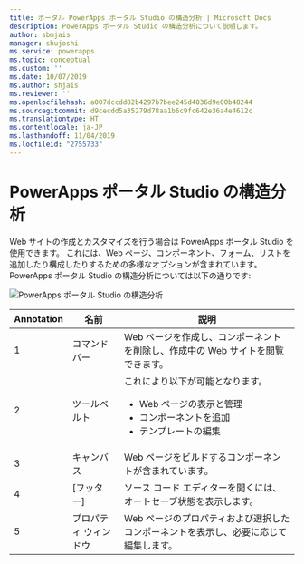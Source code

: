 ```yaml
---
title: ポータル PowerApps ポータル Studio の構造分析 | Microsoft Docs
description: PowerApps ポータル Studio の構造分析について説明します。
author: sbmjais
manager: shujoshi
ms.service: powerapps
ms.topic: conceptual
ms.custom: ''
ms.date: 10/07/2019
ms.author: shjais
ms.reviewer: ''
ms.openlocfilehash: a007dccdd82b4297b7bee245d4036d9e00b48244
ms.sourcegitcommit: d9cecdd5a35279d78aa1b6c9fc642e36a4e4612c
ms.translationtype: HT
ms.contentlocale: ja-JP
ms.lasthandoff: 11/04/2019
ms.locfileid: "2755733"
---
```

# <a name="powerapps-portals-studio-anatomy"></a>PowerApps ポータル Studio の構造分析

Web サイトの作成とカスタマイズを行う場合は PowerApps ポータル Studio を使用できます。 これには、Web ページ、コンポーネント、フォーム、リストを追加したり構成したりするための多様なオプションが含まれています。 PowerApps ポータル Studio の構造分析については以下の通りです:

![PowerApps ポータル Studio の構造分析](media/maker-anatomy.png "PowerApps ポータル Studio の構造分析")  

| **Annotation** | **名前**        | **説明**                                                                              |
|----------------|-----------------|----------------------------------------------------------------------------------------------|
| 1              | コマンド バー     | Web ページを作成し、コンポーネントを削除し、作成中の Web サイトを閲覧できます。  |
| 2              | ツールベルト        | これにより以下が可能となります。<ul><li>Web ページの表示と管理</li><li>コンポーネントを追加</li><li>テンプレートの編集</li></ul>  |
| 3              | キャンバス          | Web ページをビルドするコンポーネントが含まれています。                                                    |
| 4              | [フッター]          | ソース コード エディターを開くには、オートセーブ状態を表示します。                         |
| 5              | プロパティ ウィンドウ | Web ページのプロパティおよび選択したコンポーネントを表示し、必要に応じて編集します。 |

